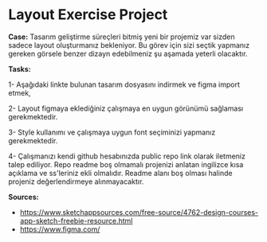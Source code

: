 # Layout Exercise Project

**Case:** Tasarım geliştirme süreçleri bitmiş yeni bir projemiz var sizden sadece layout oluşturmanız bekleniyor.  Bu görev için sizi seçtik yapmanız gereken görsele benzer dizayn edebilmeniz şu aşamada yeterli olacaktır.

**Tasks:** 

1- Aşağıdaki linkte bulunan tasarım dosyasını indirmek ve figma import etmek,

2- Layout figmaya eklediğiniz çalışmaya en uygun görünümü sağlaması gerekmektedir.

3- Style kullanımı ve çalışmaya uygun font seçiminizi yapmanız gerekmektedir. 

4- Çalışmanızı kendi github hesabınızda public repo link olarak iletmeniz talep ediliyor. Repo readme boş olmamalı projenizi anlatan ingilizce kısa açıklama ve ss'leriniz ekli olmalıdır. Readme alanı boş olması halinde projeniz değerlendirmeye alınmayacaktır.

**Sources:**  


- https://www.sketchappsources.com/free-source/4762-design-courses-app-sketch-freebie-resource.html
- https://www.figma.com/
